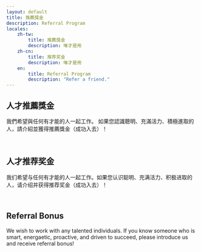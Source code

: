 ```yaml
---
layout: default
title: 推薦獎金
description: Referral Program
locales:
    zh-tw:
        title: 推薦獎金
        description: 唯才是用
    zh-cn:
        title: 推荐奖金
        description: 唯才是用
    en:
        title: Referral Program
        description: "Refer a friend."
---
```


<a name="zh-tw"></a>

## 人才推薦獎金

我們希望與任何有才能的人一起工作。 如果您認識聰明、充滿活力、積極進取的人，請介紹並獲得推薦獎金（成功入去）！

<br>

<a name="zh-cn"></a>

## 人才推荐奖金

我们希望与任何有才能的人一起工作。如果您认识聪明、充满活力、积极进取的人，请介绍并获得推荐奖金（成功入去）！

<br>

<a name="en"></a>

## Referral Bonus

We wish to work with any talented individuals. If you know someone who is smart, energaetic, proactive, and driven to succeed, please introduce us and receive referral bonus!
